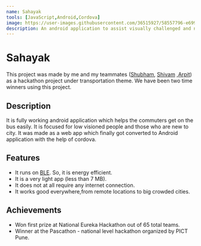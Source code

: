 ```yaml
---
name: Sahayak
tools: [JavaScript,Android,Cordova]
image: https://user-images.githubusercontent.com/36515927/58557796-e699d280-823c-11e9-8bd6-78ab4d4d725e.jpg
description: An android application to assist visually challenged and new people in city travel in public transport.
---
```


# Sahayak

 This project was made by me and my teammates ([Shubham](https://github.com/shubham7298), [Shivam](https://github.com/pathakcodes) ,[Arpit](https://github.com/armish24)) as a hackathon project under transportation theme.
 We have been two time winners using this project.

## Description
It is fully working android application which helps the commuters get on the bus easily. It is focused for low visioned people and those who are new to city. It was made as a web app which finally got converted to Android application with the help of cordova.

## Features
* It runs on [BLE](https://en.wikipedia.org/wiki/Bluetooth_Low_Energy). So, it is energy efficient.
* It is a very light app (less than 7 MB).
* It does not at all require any internet connection.
* It works good everywhere,from remote locations to big crowded cities.

## Achievements
* Won first prize at National Eureka Hackathon out of 65 total teams.
* Winner at the Pascathon - national level hackathon organized by PICT Pune.
